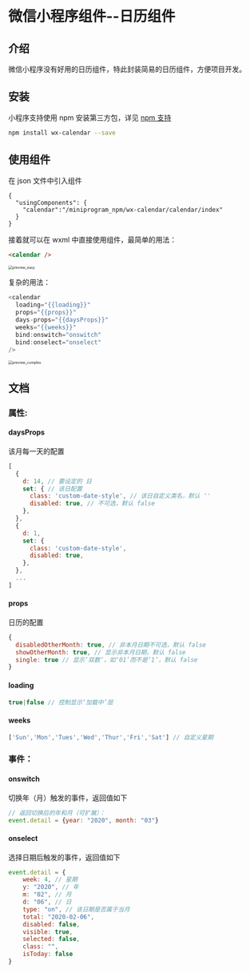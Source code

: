 # 微信小程序组件--日历组件

## 介绍

微信小程序没有好用的日历组件，特此封装简易的日历组件，方便项目开发。

## 安装

小程序支持使用 npm 安装第三方包，详见 [npm 支持](https://developers.weixin.qq.com/miniprogram/dev/devtools/npm.html?search-key=npm)

```bash
npm install wx-calendar --save
```

## 使用组件

在 json 文件中引入组件

```
{
  "usingComponents": {
    "calendar":"/miniprogram_npm/wx-calendar/calendar/index"
  }
}
```

接着就可以在 wxml 中直接使用组件，最简单的用法：

```html
<calendar />
```

<img src="https://www.lxfcat.cn/static/wx-calendar/preview_easy.gif" alt="preview_easy" style="zoom:50%;" />

复杂的用法：

```js
<calendar
  loading="{{loading}}"
  props="{{props}}"
  days-props="{{daysProps}}"
  weeks="{{weeks}}"
  bind:onswitch="onswitch"
  bind:onselect="onselect"
/>
```

<img src="https://www.lxfcat.cn/static/wx-calendar/preview_complex.gif" alt="preview_complex" style="zoom:50%;" />

## 文档

### 属性:

#### daysProps

该月每一天的配置

```js
[
  {
    d: 14, // 要设定的 日
    set: { // 该日配置
      class: 'custom-date-style', // 该日自定义类名，默认 ''
      disabled: true, // 不可选，默认 false
    },
  },
  {
    d: 1,
    set: {
      class: 'custom-date-style',
      disabled: true,
    },  
  },
  ...
]
```

#### props

日历的配置

```js
{
  disabledOtherMonth: true, // 非本月日期不可选，默认 false
  showOtherMonth: true, // 显示非本月日期，默认 false
  single: true // 显示‘双数’，如‘01’而不是‘1’，默认 false
}
```

#### loading

```js
true|false // 控制显示‘加载中’层
```

#### weeks

```js
['Sun','Mon','Tues','Wed','Thur','Fri','Sat'] // 自定义星期
```

### 事件：

#### onswitch

切换年（月）触发的事件，返回值如下

```js
// 返回切换后的年和月（可扩展）：
event.detail = {year: "2020", month: "03"}
```

#### onselect

选择日期后触发的事件，返回值如下

```js
event.detail = {
    week: 4, // 星期
    y: "2020", // 年
    m: "02", // 月
    d: "06", // 日
    type: "on", // 该日期是否属于当月
    total: "2020-02-06",
    disabled: false,
    visible: true,
    selected: false,
    class: "",
    isToday: false
}
```



